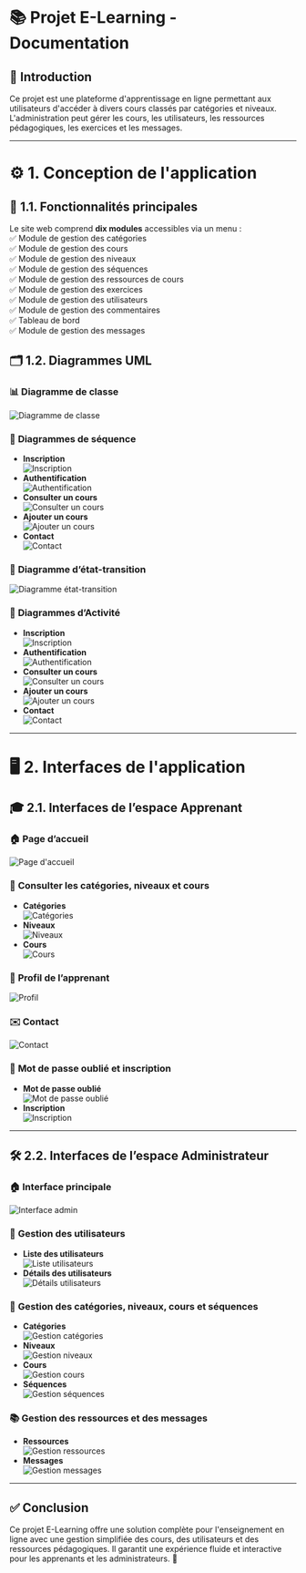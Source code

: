 
# 📚 **Projet E-Learning - Documentation**

## 📝 **Introduction**
Ce projet est une plateforme d'apprentissage en ligne permettant aux utilisateurs d'accéder à divers cours classés par catégories et niveaux. L'administration peut gérer les cours, les utilisateurs, les ressources pédagogiques, les exercices et les messages.

---

# ⚙️ **1. Conception de l'application**  

## 📌 **1.1. Fonctionnalités principales**  
Le site web comprend **dix modules** accessibles via un menu :  
✅ Module de gestion des catégories  
✅ Module de gestion des cours  
✅ Module de gestion des niveaux  
✅ Module de gestion des séquences  
✅ Module de gestion des ressources de cours  
✅ Module de gestion des exercices  
✅ Module de gestion des utilisateurs  
✅ Module de gestion des commentaires  
✅ Tableau de bord  
✅ Module de gestion des messages  

## 🗂 **1.2. Diagrammes UML**  

### 📊 **Diagramme de classe**
![Diagramme de classe](storage/diagramme_classe.png)

### 📌 **Diagrammes de séquence**  
- **Inscription**  
  ![Inscription](storage/diagramme_inscription.png)  
- **Authentification**  
  ![Authentification](storage/diagramme_authentification.png)  
- **Consulter un cours**  
  ![Consulter un cours](storage/diagramme_consulter_cours.png)  
- **Ajouter un cours**  
  ![Ajouter un cours](storage/diagramme_ajouter_cours.png)  
- **Contact**  
  ![Contact](storage/diagramme_contact.png)  

### 🔄 **Diagramme d’état-transition**  
![Diagramme état-transition](storage/diagramme_etat_transition.png)  

### 🎯 **Diagrammes d’Activité**  
- **Inscription**  
  ![Inscription](storage/diagramme_activite_inscription.png)  
- **Authentification**  
  ![Authentification](storage/diagramme_activite_authentification.png)  
- **Consulter un cours**  
  ![Consulter un cours](storage/diagramme_activite_consulter_cours.png)  
- **Ajouter un cours**  
  ![Ajouter un cours](storage/diagramme_activite_ajouter_cours.png)  
- **Contact**  
  ![Contact](storage/diagramme_activite_contact.png)  

---

# 🖥 **2. Interfaces de l'application**  

## 🎓 **2.1. Interfaces de l’espace Apprenant**  

### 🏠 **Page d’accueil**
![Page d'accueil](storage/page_accueil.png)  

### 📂 **Consulter les catégories, niveaux et cours**  
- **Catégories**  
  ![Catégories](storage/consulter_categories.png)  
- **Niveaux**  
  ![Niveaux](storage/consulter_niveaux.png)  
- **Cours**  
  ![Cours](storage/consulter_cours.png)  

### 📖 **Profil de l’apprenant**  
![Profil](storage/profil_apprenant.png)  

### ✉️ **Contact**  
![Contact](storage/contact.png)  

### 🔐 **Mot de passe oublié et inscription**  
- **Mot de passe oublié**  
  ![Mot de passe oublié](storage/mot_de_passe_oublie.png)  
- **Inscription**  
  ![Inscription](storage/inscription.png)  

---

## 🛠 **2.2. Interfaces de l’espace Administrateur**  

### 🏠 **Interface principale**  
![Interface admin](storage/interface_admin.png)  

### 👤 **Gestion des utilisateurs**  
- **Liste des utilisateurs**  
  ![Liste utilisateurs](storage/liste_utilisateurs.png)  
- **Détails des utilisateurs**  
  ![Détails utilisateurs](storage/details_utilisateurs.png)  

### 📂 **Gestion des catégories, niveaux, cours et séquences**  
- **Catégories**  
  ![Gestion catégories](storage/gestion_categories.png)  
- **Niveaux**  
  ![Gestion niveaux](storage/gestion_niveaux.png)  
- **Cours**  
  ![Gestion cours](storage/gestion_cours.png)  
- **Séquences**  
  ![Gestion séquences](storage/gestion_sequences.png)  

### 📚 **Gestion des ressources et des messages**  
- **Ressources**  
  ![Gestion ressources](storage/gestion_ressources.png)  
- **Messages**  
  ![Gestion messages](storage/gestion_messages.png)  

---

## ✅ **Conclusion**
Ce projet E-Learning offre une solution complète pour l'enseignement en ligne avec une gestion simplifiée des cours, des utilisateurs et des ressources pédagogiques. Il garantit une expérience fluide et interactive pour les apprenants et les administrateurs. 🚀

